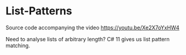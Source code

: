 # List-Patterns
Source code accompanying the video https://youtu.be/Xe2X7oYxHW4

Need to analyse lists of arbitrary length? C# 11 gives us list pattern matching.
